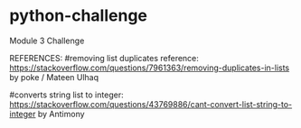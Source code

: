 # python-challenge
Module 3 Challenge

REFERENCES:
   #removing list duplicates reference: https://stackoverflow.com/questions/7961363/removing-duplicates-in-lists by poke / Mateen Ulhaq

   #converts string list to integer: https://stackoverflow.com/questions/43769886/cant-convert-list-string-to-integer by Antimony